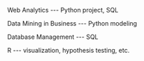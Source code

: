Web Analytics --- Python project, SQL

Data Mining in Business --- Python modeling

Database Management --- SQL

R --- visualization, hypothesis testing, etc.
